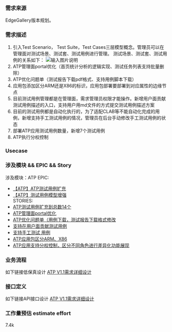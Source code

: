 ### 需求来源
EdgeGallery版本规划。
### 需求描述
1. 引入Test Scenario， Test Suite，Test Cases三层模型概念。管理员可以在管理面对测试场景、测试套、测试用例进行管理。
测试场景、测试套、测试用例的关系如下：
![输入图片说明](https://images.gitee.com/uploads/images/2021/0126/145604_14e1268f_7854857.png "model.png")
2. ATP管理面portal优化（首页统计分析的逻辑实现、测试任务列表支持批量删除）
3. ATP优化问题单（测试报告下载pdf格式、支持用例脚本下载）
4. 应用包添加区分ARM还是X86的标识，应用包部署要部署到对应属性的边缘节点
5. 目前测试用例管理都是在管理面，需求管理员权限才能操作。新增用户面贡献测试用例描述的入口，支持用户用md文件的方式提交测试用例描述方案
6. 目前的测试用例都是自动化执行的，为了适配CLAB等不能自动化完成的用例，新增支持手工测试用例的情况，管理员在后台手动修改手工测试用例的状态
7. 部署ATP应用测试用例数量，新增7个测试用例
8. ATP执行分权控制
### Usecase

### 涉及模块 && EPIC && Story
涉及模块：ATP
EPIC: 
- [【ATP】ATP测试用例扩充](https://gitee.com/OSDT/dashboard/issues?id=I2NU3F)  
- [【ATP】测试用例模型增强](https://gitee.com/OSDT/dashboard/issues?id=I2EBZ2)  
STORIES:
- [ATP测试用例扩充到总数14个](https://gitee.com/OSDT/dashboard/issues?id=I2NU9C)  
- [ATP管理面portal优化](https://gitee.com/OSDT/dashboard/issues?id=I2EC3E)  
- [ATP优化问题单（用例下载，测试报告下载格式修改](https://gitee.com/OSDT/dashboard/issues?&id=I2EC47)
- [支持在用户面贡献测试用例](https://gitee.com/OSDT/dashboard/issues?id=I2EC4R) 
- [支持手工测试 用例](https://gitee.com/OSDT/dashboard/issues?id=I2EC5P) 
- [ATP应用包区分ARM、X86](https://gitee.com/OSDT/dashboard/issues?id=I2EC1E)
- [ATP应用支持分权控制，区分不同角色进行差异化功能展现](https://gitee.com/OSDT/dashboard/issues?id=I2E6SQ)
### 业务流程
如下链接低保真设计
[ATP V1.1需求详细设计](https://gitee.com/edgegallery/community/blob/master/Architecture%20WG/Requirements/v1.1/%E5%BA%94%E7%94%A8%E6%B5%8B%E8%AF%95%E5%B9%B3%E5%8F%B0V1.1%E9%9C%80%E6%B1%82%E8%AE%BE%E8%AE%A1.pptx)
### 接口定义
如下链接API接口设计
[ATP V1.1需求详细设计](https://gitee.com/edgegallery/community/blob/master/Architecture%20WG/Requirements/v1.1/%E5%BA%94%E7%94%A8%E6%B5%8B%E8%AF%95%E5%B9%B3%E5%8F%B0V1.1%E9%9C%80%E6%B1%82%E8%AE%BE%E8%AE%A1.pptx)

### 工作量预估 estimate effort
7.4k